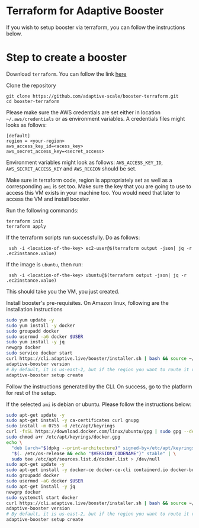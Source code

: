 # Terraform for Adaptive Booster 

If you wish to setup booster via terraform, you can follow the instructions below.

# Step to create a booster

Download `terraform`. You can follow the link [here](https://developer.hashicorp.com/terraform/downloads)

Clone the repository
```azure
git clone https://github.com/adaptive-scale/booster-terraform.git
cd booster-terraform
```

Please make sure the AWS credentials are set either in location `~/.aws/credentials` or as environment variables.
A credentials files might looks as follows:
```azure
[default]
region = <your-region>
aws_access_key_id=<acess_key>
aws_secret_access_key=<secret_access>
```

Environment variables might look as follows:
`AWS_ACCESS_KEY_ID`, `AWS_SECRET_ACCESS_KEY` and `AWS_REGION` should be set.

Make sure in terraform code, region is appropriately set as well as a corresponding `ami` is set too.
Make sure the key that you are going to use to access this VM exists in your machine too. You would need that later to access the VM and install booster.

Run the following commands:

```azure
terraform init 
terraform apply
```

If the terraform scripts run successfully. Do as follows:

```
 ssh -i <location-of-the-key> ec2-user@$(terraform output -json| jq -r .ec2instance.value)
```
If the image is `ubuntu`, then run:
```azure
 ssh -i <location-of-the-key> ubuntu@$(terraform output -json| jq -r .ec2instance.value)
```
This should take you the VM, you just created.

Install booster's pre-requisites. On Amazon linux, following are the installation instructions
```bash
sudo yum update -y
sudo yum install -y docker
sudo groupadd docker
sudo usermod -aG docker $USER
sudo yum install -y jq
newgrp docker
sudo service docker start
curl https://cli.adaptive.live/booster/installer.sh | bash && source ~/.profile
adaptive-booster version
# By default, it is us-east-2, but if the region you want to route it via is ap-south-1, use this - `adaptive-booster setup create --region ap-south-1`
adaptive-booster setup create 
```

Follow the instructions generated by the CLI. On success, go to the platform for rest of the setup. 

If the selected `ami` is debian or ubuntu. Please follow the instructions below:

```bash
sudo apt-get update -y
sudo apt-get install -y ca-certificates curl gnupg
sudo install -m 0755 -d /etc/apt/keyrings
curl -fsSL https://download.docker.com/linux/ubuntu/gpg | sudo gpg --dearmor -o /etc/apt/keyrings/docker.gpg
sudo chmod a+r /etc/apt/keyrings/docker.gpg
echo \
  "deb [arch="$(dpkg --print-architecture)" signed-by=/etc/apt/keyrings/docker.gpg] https://download.docker.com/linux/ubuntu \
  "$(. /etc/os-release && echo "$VERSION_CODENAME")" stable" | \
  sudo tee /etc/apt/sources.list.d/docker.list > /dev/null
sudo apt-get update -y
sudo apt-get install -y docker-ce docker-ce-cli containerd.io docker-buildx-plugin docker-compose-plugin
sudo groupadd docker
sudo usermod -aG docker $USER
sudo apt-get install -y jq
newgrp docker
sudo systemctl start docker
curl https://cli.adaptive.live/booster/installer.sh | bash && source ~/.profile
adaptive-booster version
# By default, it is us-east-2, but if the region you want to route it via is ap-south-1, use this - `adaptive-booster setup create --region ap-south-1`
adaptive-booster setup create 
```
